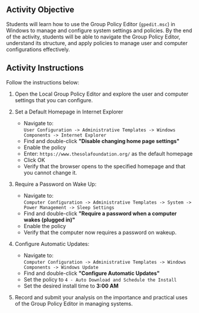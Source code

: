 ## Activity Objective

Students will learn how to use the Group Policy Editor (`gpedit.msc`) in Windows to manage and configure system settings and policies. By the end of the activity, students will be able to navigate the Group Policy Editor, understand its structure, and apply policies to manage user and computer configurations effectively.

## Activity Instructions

Follow the instructions below:

1. Open the Local Group Policy Editor and explore the user and computer settings that you can configure.

2. Set a Default Homepage in Internet Explorer  
   - Navigate to:  
     `User Configuration -> Administrative Templates -> Windows Components -> Internet Explorer`
   - Find and double-click **"Disable changing home page settings"**
   - Enable the policy
   - Enter: `https://www.thesolafoundation.org/` as the default homepage
   - Click OK
   - Verify that the browser opens to the specified homepage and that you cannot change it.

3. Require a Password on Wake Up:  
   - Navigate to:  
     `Computer Configuration -> Administrative Templates -> System -> Power Management -> Sleep Settings`
   - Find and double-click **"Require a password when a computer wakes (plugged in)"**
   - Enable the policy
   - Verify that the computer now requires a password on wakeup.

4. Configure Automatic Updates:  
   - Navigate to:  
     `Computer Configuration -> Administrative Templates -> Windows Components -> Windows Update`
   - Find and double-click **"Configure Automatic Updates"**
   - Set the policy to `4 - Auto Download and Schedule the Install`
   - Set the desired install time to **3:00 AM**

5. Record and submit your analysis on the importance and practical uses of the Group Policy Editor in managing systems.
